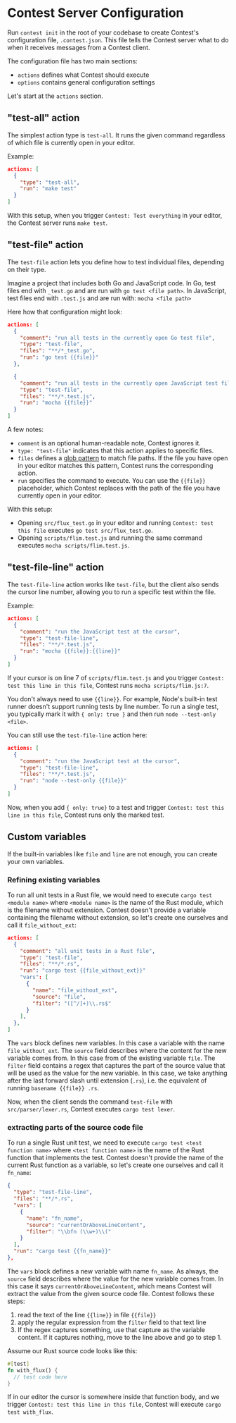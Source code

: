 # Contest Server Configuration

Run <code type="subcommand">contest init</code> in the root of your codebase to
create Contest's configuration file,
<code type="repo/existing-file">.contest.json</code>. This file tells the
Contest server what to do when it receives messages from a Contest client.

The configuration file has two main sections:

- `actions` defines what Contest should execute
- `options` contains general configuration settings

Let's start at the `actions` section.

## "test-all" action

The simplest action type is `test-all`. It runs the given command regardless of
which file is currently open in your editor.

Example:

```json
actions: [
  {
    "type": "test-all",
    "run": "make test"
  }
]
```

With this setup, when you trigger `Contest: Test everything` in your editor, the
Contest server runs `make test`.

## "test-file" action

The `test-file` action lets you define how to test individual files, depending
on their type.

Imagine a project that includes both Go and JavaScript code. In Go, test files
end with `_test.go` and are run with `go test <file path>`. In JavaScript, test
files end with `.test.js` and are run with: `mocha <file path>`

Here how that configuration might look:

```json
actions: [
  {
    "comment": "run all tests in the currently open Go test file",
    "type": "test-file",
    "files": "**/*_test.go",
    "run": "go test {{file}}"
  },

  {
    "comment": "run all tests in the currently open JavaScript test file",
    "type": "test-file",
    "files": "**/*.test.js",
    "run": "mocha {{file}}"
  }
]
```

A few notes:

- `comment` is an optional human-readable note, Contest ignores it.
- `type: "test-file"` indicates that this action applies to specific files.
- `files` defines a
  [glob pattern](https://en.wikipedia.org/wiki/Glob_(programming)) to match file
  paths. If the file you have open in your editor matches this pattern, Contest
  runs the corresponding action.
- `run` specifies the command to execute. You can use the `{{file}}`
  placeholder, which Contest replaces with the path of the file you have
  currently open in your editor.

With this setup:

- Opening `src/flux_test.go` in your editor and running
  `Contest: test this file` executes `go test src/flux_test.go`.
- Opening `scripts/flim.test.js` and running the same command executes
  `mocha scripts/flim.test.js`.

## "test-file-line" action

The `test-file-line` action works like `test-file`, but the client also sends
the cursor line number, allowing you to run a specific test within the file.

Example:

```json
actions: [
  {
    "comment": "run the JavaScript test at the cursor",
    "type": "test-file-line",
    "files": "**/*.test.js",
    "run": "mocha {{file}}:{{line}}"
  }
]
```

If your cursor is on line 7 of `scripts/flim.test.js` and you trigger
`Contest: test this line in this file`, Contest runs `mocha scripts/flim.js:7`.

You don't always need to use `{{line}}`. For example, Node's built-in test
runner doesn't support running tests by line number. To run a single test, you
typically mark it with `{ only: true }` and then run `node --test-only <file>`.

You can still use the `test-file-line` action here:

```json
actions: [
  {
    "comment": "run the JavaScript test at the cursor",
    "type": "test-file-line",
    "files": "**/*.test.js",
    "run": "node --test-only {{file}}"
  }
]
```

Now, when you add `{ only: true}` to a test and trigger
`Contest: test this line in this file`, Contest runs only the marked test.

## Custom variables

If the built-in variables like `file` and `line` are not enough, you can create
your own variables.

### Refining existing variables

To run all unit tests in a Rust file, we would need to execute
`cargo test <module name>` where `<module name>` is the name of the Rust module,
which is the filename without extension. Contest doesn't provide a variable
containing the filename without extension, so let's create one ourselves and
call it `file_without_ext`:

```json
actions: [
  {
    "comment": "all unit tests in a Rust file",
    "type": "test-file",
    "files": "**/*.rs",
    "run": "cargo test {{file_without_ext}}"
    "vars": [
      {
        "name": "file_without_ext",
        "source": "file",
        "filter": "([^/]+)\\.rs$"
      }
    ],
  },
]
```

The `vars` block defines new variables. In this case a variable with the name
`file_without_ext`. The `source` field describes where the content for the new
variable comes from. In this case from of the existing variable `file`. The
`filter` field contains a regex that captures the part of the source value that
will be used as the value for the new variable. In this case, we take anything
after the last forward slash until extension (`.rs`), i.e. the equivalent of
running `basename {{file}} .rs`.

Now, when the client sends the command `test-file` with `src/parser/lexer.rs`,
Contest executes `cargo test lexer`.

### extracting parts of the source code file

To run a single Rust unit test, we need to execute
`cargo test <test function name>` where `<test function name>` is the name of
the Rust function that implements the test. Contest doesn't provide the name of
the current Rust function as a variable, so let's create one ourselves and call
it `fn_name`:

```json
{
  "type": "test-file-line",
  "files": "**/*.rs",
  "vars": [
    {
      "name": "fn_name",
      "source": "currentOrAboveLineContent",
      "filter": "\\bfn (\\w+)\\("
    }
  ],
  "run": "cargo test {{fn_name}}"
},
```

The `vars` block defines a new variable with name `fn_name`. As always, the
`source` field describes where the value for the new variable comes from. In
this case it says `currentOrAboveLineContent`, which means Contest will extract
the value from the given source code file. Contest follows these steps:

1. read the text of the line `{{line}}` in file `{{file}}`
1. apply the regular expression from the `filter` field to that text line
1. If the regex captures something, use that capture as the variable content. If
   it captures nothing, move to the line above and go to step 1.

Assume our Rust source code looks like this:

```rs
#[test]
fn with_flux() {
  // test code here
}
```

If in our editor the cursor is somewhere inside that function body, and we
trigger `Contest: test this line in this file`, Contest will execute
`cargo test with_flux`.
